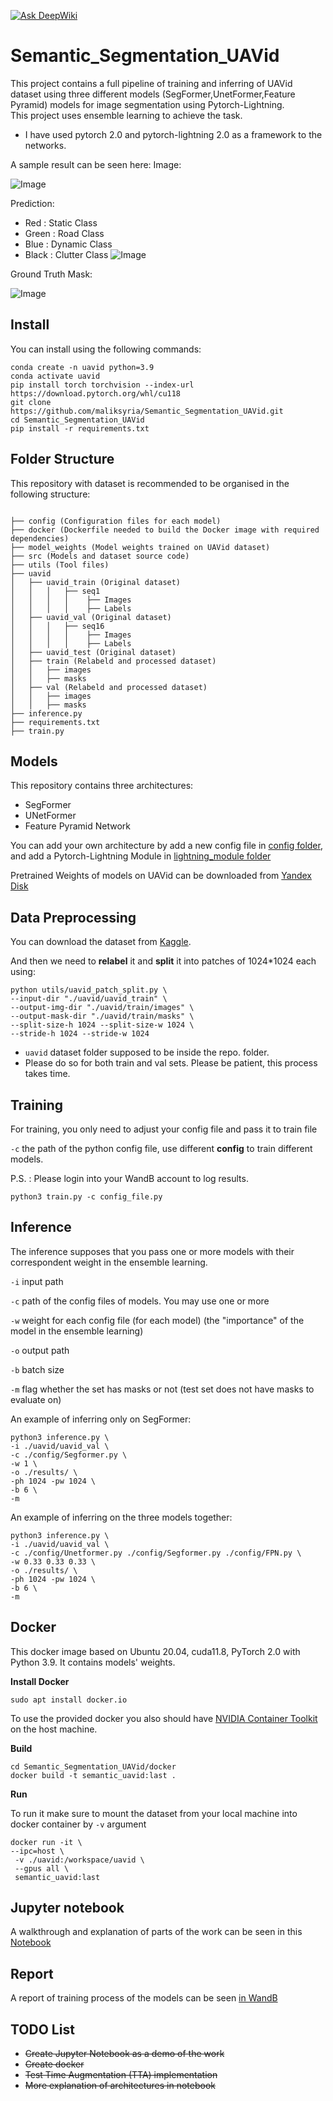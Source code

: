 [![Ask DeepWiki](https://deepwiki.com/badge.svg)](https://deepwiki.com/xzy2022/Semantic_Segmentation_UAVid)

# Semantic_Segmentation_UAVid

This project contains a full pipeline of training and inferring of UAVid dataset using three different models (SegFormer,UnetFormer,Feature Pyramid) models for image segmentation using Pytorch-Lightning. \
This project uses ensemble learning to achieve the task.

- I have used pytorch 2.0 and pytorch-lightning 2.0 as a framework to the networks.

A sample result can be seen here:
Image:

![Image](images/img.png)

Prediction:
- Red : Static Class
- Green : Road Class
- Blue : Dynamic Class
- Black : Clutter Class
![Image](images/prediction.png)

Ground Truth Mask:

![Image](images/mask.png)
## Install

You can install using the following commands:
```
conda create -n uavid python=3.9
conda activate uavid
pip install torch torchvision --index-url https://download.pytorch.org/whl/cu118
git clone https://github.com/maliksyria/Semantic_Segmentation_UAVid.git
cd Semantic_Segmentation_UAVid
pip install -r requirements.txt
```

## Folder Structure

This repository with dataset is recommended to be organised in the following structure:
```

├── config (Configuration files for each model)
├── docker (Dockerfile needed to build the Docker image with required dependencies)
├── model_weights (Model weights trained on UAVid dataset)
├── src (Models and dataset source code)
├── utils (Tool files)
├── uavid
│   ├── uavid_train (Original dataset)
│   │   │   ├── seq1
│   │   │   │    ├── Images
│   │   │   │    ├── Labels
│   ├── uavid_val (Original dataset)
│   │   │   ├── seq16
│   │   │   │    ├── Images
│   │   │   │    ├── Labels
│   ├── uavid_test (Original dataset)
│   ├── train (Relabeld and processed dataset)
│   │   ├── images
│   │   ├── masks
│   ├── val (Relabeld and processed dataset)
│   │   ├── images
│   │   ├── masks
├── inference.py
├── requirements.txt
├── train.py
```

## Models 
This repository contains three architectures:

- SegFormer 
- UNetFormer
- Feature Pyramid Network 

You can add your own architecture by add a new config file in [config folder](config/), and add a Pytorch-Lightning Module in [lightning_module folder](src/lightning/)


Pretrained Weights of models on UAVid can be downloaded from [Yandex Disk](https://disk.yandex.ru/d/AINrvKNrpEjjpQ)

## Data Preprocessing
You can download the dataset from [Kaggle](https://www.kaggle.com/dasmehdixtr/uavid-v1).

And then we need to **relabel** it and **split** it into patches of 1024*1024 each using: 

```
python utils/uavid_patch_split.py \
--input-dir "./uavid/uavid_train" \
--output-img-dir "./uavid/train/images" \
--output-mask-dir "./uavid/train/masks" \
--split-size-h 1024 --split-size-w 1024 \
--stride-h 1024 --stride-w 1024
```
- ```uavid``` dataset folder supposed to be inside the repo. folder. 
- Please do so for both train and val sets. Please be patient, this process takes time.

## Training
For training, you only need to adjust your config file and pass it to train file

```-c``` the path of the python config file, use different **config** to train different models.

P.S. : Please login into your WandB account to log results. 
```
python3 train.py -c config_file.py
```

## Inference
The inference supposes that you pass one or more models with their correspondent weight in the ensemble learning. 

```-i``` input path 

```-c```  path of the config files of models. You may use one or more

```-w```  weight for each config file (for each model) (the "importance" of the model in the ensemble learning) 

```-o``` output path 

```-b``` batch size

```-m``` flag whether the set has masks or not (test set does not have masks to evaluate on)

An example of inferring only on SegFormer:
```
python3 inference.py \
-i ./uavid/uavid_val \
-c ./config/Segformer.py \
-w 1 \
-o ./results/ \
-ph 1024 -pw 1024 \
-b 6 \
-m 
```

An example of inferring on the three models together:
```
python3 inference.py \
-i ./uavid/uavid_val \
-c ./config/Unetformer.py ./config/Segformer.py ./config/FPN.py \
-w 0.33 0.33 0.33 \
-o ./results/ \
-ph 1024 -pw 1024 \
-b 6 \
-m 
```


## Docker 

This docker image based on Ubuntu 20.04, cuda11.8, PyTorch 2.0 with Python 3.9. It contains models' weights.

**Install Docker**

```
sudo apt install docker.io
```

To use the provided docker you also should have [NVIDIA Container Toolkit](https://github.com/NVIDIA/nvidia-docker) on the host machine.

**Build**
```
cd Semantic_Segmentation_UAVid/docker
docker build -t semantic_uavid:last .
```

**Run**

To run it make sure to mount the dataset from your local machine into docker container by ```-v``` argument
``` 
docker run -it \
--ipc=host \
 -v ./uavid:/workspace/uavid \
 --gpus all \
 semantic_uavid:last
```

## Jupyter notebook
A walkthrough and explanation of parts of the work can be seen in this [Notebook](Semantic_Seg_UAVid.ipynb)
## Report

A report of training process of the models can be seen [in WandB](https://wandb.ai/maliksyria/UAVid_Semantic/reports/Semantic-Segmentation-of-UAVid-Dataset--Vmlldzo0NDU1MTEy)

## TODO List
- ~~Create Jupyter Notebook as a demo of the work~~
- ~~Create docker~~
- ~~Test Time Augmentation (TTA) implementation~~
- ~~More explanation of architectures in notebook~~
